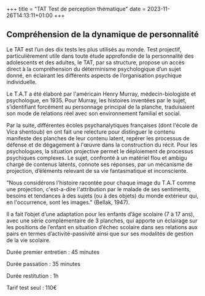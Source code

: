 +++
title = "TAT Test de perception thématique"
date = 2023-11-26T14:13:11+01:00
+++

## Compréhension de la dynamique de personnalité 


Le TAT est l’un des dix tests les plus utilisés au monde. Test projectif, particulièrement utile dans toute étude approfondie de la personnalité des adolescents et des adultes, le TAT, par sa structure, propose un accès direct à la compréhension du déterminisme psychologique d’un sujet donné, en éclairant les différents aspects de l’organisation psychique individuelle.

Le T.A.T a été élaboré par l'américain Henry Murray, médecin-biologiste et psychologue, en 1935. Pour Murray, les histoires inventées par le sujet, s’identifiant forcément au personnage principal de la planche, traduisaient son mode de relations réel avec son environnement fami­lial et social. 

Par la suite, différentes écoles psychanalytiques françaises (dont l'école de Vica shentoub) en ont fait une relecture pour distinguer le contenu manifeste des planches de leur contenu latent, repérer les processus de défense et de dégagement à l'œuvre dans la construction du récit. Pour les psychologues, la situation projective permet le déploiement de processus psychiques complexes. Le sujet, confronté à un matériel flou et ambigu chargé de contenus latents, connote ses réponses, par un mécanisme de projection, d’éléments relevant de sa vie fantasmatique et incons­ciente.

"Nous considérons l'histoire racontée pour chaque image du T.A.T comme une projection, c'est-a-dire l'attribution par le malade de ses sentiments, besoins et tendances à des sujets (ou à des objets) du monde extérieur qui, en l'occurrence, sont les images." (Bellak, 1947). 
 
Il a fait l’objet d’une adaptation pour les enfants d’âge scolaire (7 à 17 ans), avec une série complémentaire de 3 planches, qui apporte un éclairage sur les positions de l’enfant en situation d’échec scolaire dans ses relations aux pairs en termes d’activité-passivité ainsi que sur ses modalités de gestion de la vie scolaire.

Durée premier entretien : 45 minutes

Durée passation : 35 minutes

Durée restitution : 1h

Tarif test seul : 110€